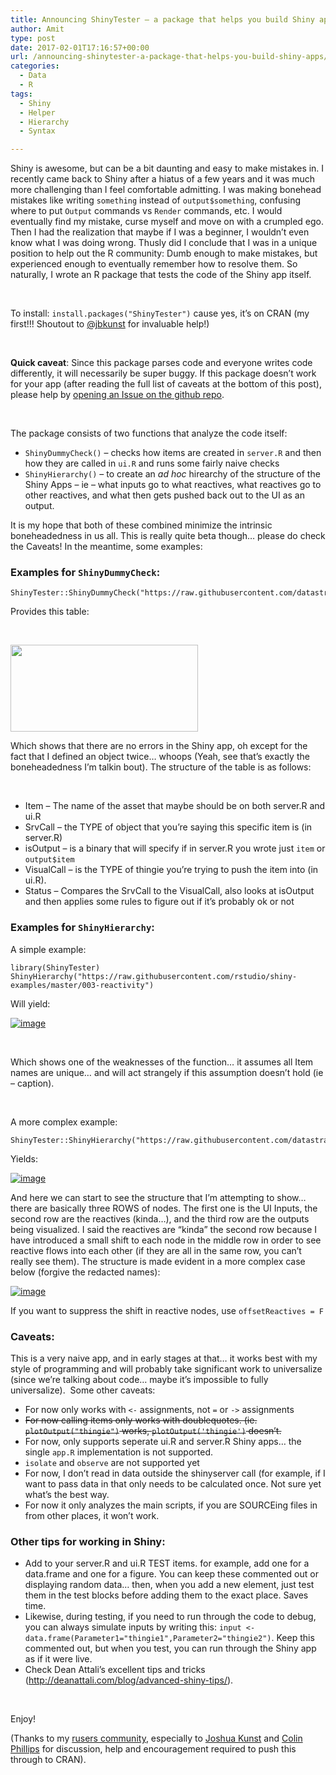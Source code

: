 ```yaml
---
title: Announcing ShinyTester – a package that helps you build Shiny apps
author: Amit
type: post
date: 2017-02-01T17:16:57+00:00
url: /announcing-shinytester-a-package-that-helps-you-build-shiny-apps/
categories:
  - Data
  - R
tags:
  - Shiny
  - Helper
  - Hierarchy
  - Syntax

---
```

Shiny is awesome, but can be a bit daunting and easy to make mistakes in. I recently came back to Shiny after a hiatus of a few years and it was much more challenging than I feel comfortable admitting. I was making bonehead mistakes like writing `something` instead of `output$something`, confusing where to put `Output` commands vs `Render` commands, etc. I would eventually find my mistake, curse myself and move on with a crumpled ego. Then I had the realization that maybe if I was a beginner, I wouldn&#8217;t even know what I was doing wrong. Thusly did I conclude that I was in a unique position to help out the R community: Dumb enough to make mistakes, but experienced enough to eventually remember how to resolve them. So naturally, I wrote an R package that tests the code of the Shiny app itself.

&nbsp;

To install: `install.packages("ShinyTester")` cause yes, it&#8217;s on CRAN (my first!!! Shoutout to [@jbkunst][1] for invaluable help!)

&nbsp;

**Quick caveat**: Since this package parses code and everyone writes code differently, it will necessarily be super buggy. If this package doesn&#8217;t work for your app (after reading the full list of caveats at the bottom of this post), please help by [opening an Issue on the github repo][2].

&nbsp;

The package consists of two functions that analyze the code itself:

  * `ShinyDummyCheck()` &#8211; checks how items are created in `server.R` and then how they are called in `ui.R` and runs some fairly naive checks
  * `ShinyHierarchy()` &#8211; to create an _ad hoc_ hirearchy of the structure of the Shiny Apps &#8211; ie &#8211; what inputs go to what reactives, what reactives go to other reactives, and what then gets pushed back out to the UI as an output.

It is my hope that both of these combined minimize the intrinsic boneheadedness in us all. This is really quite beta though&#8230; please do check the Caveats! In the meantime, some examples:

### Examples for `ShinyDummyCheck`:

    ShinyTester::ShinyDummyCheck("https://raw.githubusercontent.com/datastrategist/ShinyServer/master/LineSelector")
    

Provides this table:

&nbsp;

[<img class="alignnone size-medium wp-image-728" src="https://i1.wp.com/amitkohli.com/wp-content/uploads/2017/02/shinyDummyCheck.png?resize=300%2C139" alt="" width="300" height="139" srcset="https://i1.wp.com/amitkohli.com/wp-content/uploads/2017/02/shinyDummyCheck.png?resize=300%2C139 300w, https://i1.wp.com/amitkohli.com/wp-content/uploads/2017/02/shinyDummyCheck.png?w=467 467w" sizes="(max-width: 300px) 100vw, 300px" data-recalc-dims="1" />][3]

Which shows that there are no errors in the Shiny app, oh except for the fact that I defined an object twice&#8230; whoops (Yeah, see that&#8217;s exactly the boneheadedness I&#8217;m talkin bout). The structure of the table is as follows:

&nbsp;

  * Item &#8211; The name of the asset that maybe should be on both server.R and ui.R
  * SrvCall &#8211; the TYPE of object that you&#8217;re saying this specific item is (in server.R)
  * isOutput &#8211; is a binary that will specify if in server.R you wrote just `item` or `output$item`
  * VisualCall &#8211; is the TYPE of thingie you&#8217;re trying to push the item into (in ui.R).
  * Status &#8211; Compares the SrvCall to the VisualCall, also looks at isOutput and then applies some rules to figure out if it&#8217;s probably ok or not

### Examples for `ShinyHierarchy`:

A simple example:

    library(ShinyTester)
    ShinyHierarchy("https://raw.githubusercontent.com/rstudio/shiny-examples/master/003-reactivity")
    

Will yield:

<a href="https://i1.wp.com/cloud.githubusercontent.com/assets/8094091/21746544/7830f6b2-d50e-11e6-8583-c90670786adc.png?ssl=1" target="_blank"><img src="https://i1.wp.com/cloud.githubusercontent.com/assets/8094091/21746544/7830f6b2-d50e-11e6-8583-c90670786adc.png?w=750&#038;ssl=1" alt="image" data-recalc-dims="1" /></a>

&nbsp;

Which shows one of the weaknesses of the function&#8230; it assumes all Item names are unique&#8230; and will act strangely if this assumption doesn&#8217;t hold (ie &#8211; caption).

&nbsp;

A more complex example:

    ShinyTester::ShinyHierarchy("https://raw.githubusercontent.com/datastrategist/ShinyServer/master/LineSelector")
    

Yields:

<a href="https://i1.wp.com/cloud.githubusercontent.com/assets/8094091/21746698/169dcdc0-d514-11e6-88ed-357d37293b65.png?ssl=1" target="_blank"><img src="https://i1.wp.com/cloud.githubusercontent.com/assets/8094091/21746698/169dcdc0-d514-11e6-88ed-357d37293b65.png?w=750&#038;ssl=1" alt="image" data-recalc-dims="1" /></a>

And here we can start to see the structure that I&#8217;m attempting to show&#8230; there are basically three ROWS of nodes. The first one is the UI Inputs, the second row are the reactives (kinda&#8230;), and the third row are the outputs being visualized. I said the reactives are &#8220;kinda&#8221; the second row because I have introduced a small shift to each node in the middle row in order to see reactive flows into each other (if they are all in the same row, you can&#8217;t really see them). The structure is made evident in a more complex case below (forgive the redacted names):

<a href="https://i0.wp.com/cloud.githubusercontent.com/assets/8094091/21746742/67a21a86-d515-11e6-96d4-5456b54a7747.png?ssl=1" target="_blank"><img src="https://i0.wp.com/cloud.githubusercontent.com/assets/8094091/21746742/67a21a86-d515-11e6-96d4-5456b54a7747.png?w=750&#038;ssl=1" alt="image" data-recalc-dims="1" /></a>

If you want to suppress the shift in reactive nodes, use `offsetReactives = F`

### Caveats:

This is a very naive app, and in early stages at that&#8230; it works best with my style of programming and will probably take significant work to universalize (since we&#8217;re talking about code&#8230; maybe it&#8217;s impossible to fully universalize).  Some other caveats:

  * For now only works with `<-` assignments, not `=` or `->` assignments
  * <del>For now calling items only works with doublequotes. (ie. <code>plotOutput("thingie")</code> works, <code>plotOutput('thingie')</code> doesn&#8217;t.</del>
  * For now, only supports seperate ui.R and server.R Shiny apps&#8230; the single `app.R` implementation is not supported.
  * `isolate` and `observe` are not supported yet
  * For now, I don&#8217;t read in data outside the shinyserver call (for example, if I want to pass data in that only needs to be calculated once. Not sure yet what&#8217;s the best way.
  * For now it only analyzes the main scripts, if you are SOURCEing files in from other places, it won&#8217;t work.

### Other tips for working in Shiny:

  * Add to your server.R and ui.R TEST items. for example, add one for a data.frame and one for a figure. You can keep these commented out or displaying random data&#8230; then, when you add a new element, just test them in the test blocks before adding them to the exact place. Saves time.
  * Likewise, during testing, if you need to run through the code to debug, you can always simulate inputs by writing this: `input <- data.frame(Parameter1="thingie1",Parameter2="thingie2")`. Keep this commented out, but when you test, you can run through the Shiny app as if it were live.
  * Check Dean Attali&#8217;s excellent tips and tricks (<http://deanattali.com/blog/advanced-shiny-tips/>).

&nbsp;

Enjoy!

(Thanks to my [rusers community][4], especially to [Joshua Kunst][1] and [Colin Phillips][5] for discussion, help and encouragement required to push this through to CRAN).

 [1]: http://jkunst.com
 [2]: https://github.com/datastrategist/ShinyTester/issues
 [3]: https://i1.wp.com/amitkohli.com/wp-content/uploads/2017/02/shinyDummyCheck.png
 [4]: http://rusers.co
 [5]: http://www.pivotsciences.com